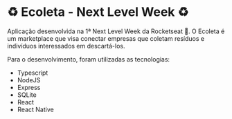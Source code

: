 # :recycle: Ecoleta - Next Level Week :recycle: #

Aplicação desenvolvida na 1ª Next Level Week da Rocketseat :rocket:. O Ecoleta é um marketplace que visa conectar empresas que coletam resíduos e indivíduos interessados em descartá-los.

Para o desenvolvimento, foram utilizadas as tecnologias:

* Typescript
* NodeJS
* Express
* SQLite
* React
* React Native
